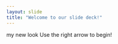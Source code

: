 ```yaml
---
layout: slide
title: "Welcome to our slide deck!"
---
```

my new look
Use the right arrow to begin!
